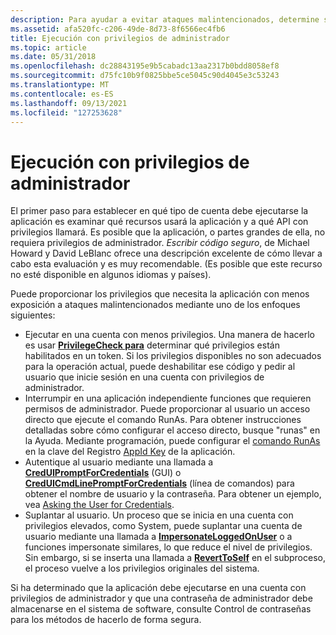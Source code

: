 ```yaml
---
description: Para ayudar a evitar ataques malintencionados, determine si la aplicación requiere privilegios de administrador. Para las funciones que requieren permisos de administrador, cree una aplicación independiente y use el Windows línea de comandos RunAs.
ms.assetid: afa520fc-c206-49de-8d73-8f6566ec4fb6
title: Ejecución con privilegios de administrador
ms.topic: article
ms.date: 05/31/2018
ms.openlocfilehash: dc28843195e9b5cabadc13aa2317b0bdd8058ef8
ms.sourcegitcommit: d75fc10b9f0825bbe5ce5045c90d4045e3c53243
ms.translationtype: MT
ms.contentlocale: es-ES
ms.lasthandoff: 09/13/2021
ms.locfileid: "127253628"
---
```

# <a name="running-with-administrator-privileges"></a>Ejecución con privilegios de administrador

El primer paso para establecer en qué tipo de cuenta debe ejecutarse la aplicación es examinar qué recursos usará la aplicación y a qué API con privilegios llamará. Es posible que la aplicación, o partes grandes de ella, no requiera privilegios de administrador. *Escribir código seguro*, de Michael Howard y David LeBlanc ofrece una descripción excelente de cómo llevar a cabo esta evaluación y es muy recomendable. (Es posible que este recurso no esté disponible en algunos idiomas y países).

Puede proporcionar los privilegios que necesita la aplicación con menos exposición a ataques malintencionados mediante uno de los enfoques siguientes:

-   Ejecutar en una cuenta con menos privilegios. Una manera de hacerlo es usar [**PrivilegeCheck para**](/windows/desktop/api/securitybaseapi/nf-securitybaseapi-privilegecheck) determinar qué privilegios están habilitados en un token. Si los privilegios disponibles no son adecuados para la operación actual, puede deshabilitar ese código y pedir al usuario que inicie sesión en una cuenta con privilegios de administrador.
-   Interrumpir en una aplicación independiente funciones que requieren permisos de administrador. Puede proporcionar al usuario un acceso directo que ejecute el comando RunAs. Para obtener instrucciones detalladas sobre cómo configurar el acceso directo, busque "runas" en la Ayuda. Mediante programación, puede configurar el [comando RunAs](/windows/desktop/com/runas) en la clave del Registro [AppId Key](/windows/desktop/com/appid-key) de la aplicación.
-   Autentique al usuario mediante una llamada a [**CredUIPromptForCredentials**](/windows/desktop/api/wincred/nf-wincred-creduipromptforcredentialsa) (GUI) o [**CredUICmdLinePromptForCredentials**](/windows/desktop/api/wincred/nf-wincred-creduicmdlinepromptforcredentialsa) (línea de comandos) para obtener el nombre de usuario y la contraseña. Para obtener un ejemplo, vea [Asking the User for Credentials](asking-the-user-for-credentials.md).
-   Suplantar al usuario. Un proceso que se inicia en una cuenta con privilegios elevados, como System, puede suplantar una cuenta de usuario mediante una llamada a [**ImpersonateLoggedOnUser**](/windows/desktop/api/securitybaseapi/nf-securitybaseapi-impersonateloggedonuser) o a funciones impersonate similares, lo que reduce el nivel de privilegios. Sin embargo, si se inserta una llamada a [**RevertToSelf**](/windows/desktop/api/securitybaseapi/nf-securitybaseapi-reverttoself) en el subproceso, el proceso vuelve a los privilegios originales del sistema.

Si ha determinado que la aplicación debe ejecutarse en una cuenta con privilegios de [](handling-passwords.md) administrador y que una contraseña de administrador debe almacenarse en el sistema de software, consulte Control de contraseñas para los métodos de hacerlo de forma segura.

 

 
